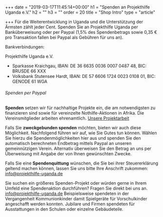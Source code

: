 +++
date = "2019-03-17T11:45:14+00:00"
h1 = "Spenden an Projekthilfe Uganda e.V."
h2 = ""
h3 = ""
order = 20
title = "Shop Intro"
type = "article"

+++
Für die Weiterentwicklung in Uganda und die Unterstützung der Ärmsten zählt jeder Cent. Spenden Sie an Projekthilfe Uganda per Banküberweisung oder per Paypal (1,5% des Spendenbetrags sowie 0,35 € pro Transaktion fallen bei Paypal als Gebühren für uns an).

Bankverbindungen:

Projekthilfe Uganda e.V.

- Sparkasse Kraichgau, IBAN: DE 36 6635 0036 0007 0487 48, BIC: BRUSDE 66 XXX
- Volksbank Stutensee Hardt, IBAN: DE 57 6606 1724 0023 0108 01, BIC: GENODE 61 WGA

###### Spenden per Paypal

**Spenden** setzen wir für nachhaltige Projekte ein, die am notwendigsten zu finanzieren sind sowie für vereinzelte Nothilfe-Aktionen in Afrika. Die Vereinsmitglieder arbeiten ehrenamtlich. [Unsere Projektarbeit](/projekte)

Falls Sie **zweckgebunden spenden** möchten, bieten wir auch diese Möglichkeit. Nachfolgend führen wir auf, wie Sie Gutes tun können. Wählen Sie hierzu die Spendenmöglichkeiten hier aus und spenden Sie den automatisch berechneten Endbetrag mittels Paypal an unseren gemeinnützigen Verein. Alternativ überweisen Sie den Betrag an uns per Überweisung mit Angabe der von Ihnen gewünschten Zwecke. 

Falls Sie eine **Spendenquittung** wünschen, die Sie bei ihrer Steuererklärung geltend machen können, lassen Sie uns bitte Ihre Anschrift zukommen: info@projekthilfe-uganda.de

Sie suchen ein größeres Spenden-Projekt oder würden gerne in Ihrem Umfeld eine Spendenaktion durchführen? Fragen Sie direkt bei uns an. info@projekthilfe-uganda.de
Beispielsweise spendeten in der Vergangenheit Kommunionkinder damit Spielgeräte für Vorschulkinder angeschafft werden konnten. Jubilare und Firmen spendeten für Ausstattungen in den Schulen oder einzelne Gebäudeteile.
